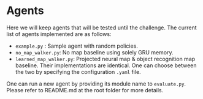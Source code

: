 # Agents
Here we will keep agents that will be tested until the challenge.
The current list of agents implemented are as follows:
- `example.py` : Sample agent with random policies.
- `no_map_walker.py`: No map baseline using solely GRU memory.
- `learned_map_walker.py`: Projected neural map & object recognition map baseline. 
  Their implementations are identical. One can choose between the two by specifying the configuration `.yaml` file.

One can run a new agent by providing its module name to `evaluate.py`.
Please refer to README.md at the root folder for more details.
